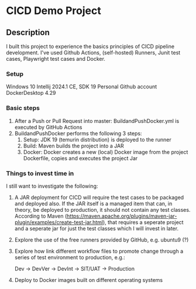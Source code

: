 # CICD Demo Project

## Description

I built this project to experience the basics principles of CICD pipeline development. I've used Github Actions, (self-hosted) Runners, Junit test cases, Playwright test cases and Docker.

### Setup
Windows 10
Intellij 2024.1 CE, SDK 19
Personal Github account
DockerDesktop 4.29

### Basic steps

1. After a Push or Pull Request into master: BuildandPushDocker.yml is executed by GitHub Actions
2. BuildandPushDocker performs the following 3 steps:
   1. Setup: JDK 19 (temurin distribution) is deployed to the runner
   2. Build: Maven builds the project into a JAR 
   3. Docker: Docker creates a new (local) Docker image from the project Dockerfile, copies and executes the project Jar
   
### Things to invest time in

I still want to investigate the following:

1. A JAR deployment for CICD will require the test cases to be packaged and deployed also. If the JAR itself is a managed item that can, in theory, 
be deployed to production, it should not contain any test classes. According to Maven
(https://maven.apache.org/plugins/maven-jar-plugin/examples/create-test-jar.html), that requires a seperate project and a seperate jar for just the test classes which I 
will invest in later. 
2. Explore the use of the free runners provided by GitHub, e.g. ubuntu9 (?)
3. Explore how link different workflow files to promote change through a series of test environment to production, e.g.:

   Dev -> DevVer -> DevInt -> SIT/UAT -> Production 

4. Deploy to Docker images built on different operating systems